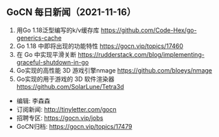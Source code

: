 ## GoCN 每日新闻（2021-11-16）

1. 用Go 1.18泛型编写的k/v缓存库 https://github.com/Code-Hex/go-generics-cache
2. Go 1.18 中即将出现的功能特性 https://gocn.vip/topics/17460
3. 在 Go 中实现平滑关断 https://rudderstack.com/blog/implementing-graceful-shutdown-in-go
4. Go实现的高性能 3D 游戏引擎nmage https://github.com/bloeys/nmage
5. Go实现的用于游戏的 3D 软件渲染器 https://github.com/SolarLune/Tetra3d

- 编辑: 李森森
- 订阅新闻: http://tinyletter.com/gocn
- 招聘专区: https://gocn.vip/jobs
- GoCN归档: https://gocn.vip/topics/17479
